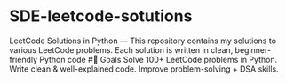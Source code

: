 # SDE-leetcode-sotutions
LeetCode Solutions in Python — This repository contains my solutions to various LeetCode problems. Each solution is written in clean, beginner-friendly Python code
#🎯 Goals
Solve 100+ LeetCode problems in Python.
Write clean & well-explained code.
Improve problem-solving + DSA skills.
